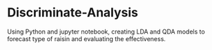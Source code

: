 # Discriminate-Analysis
Using Python and jupyter notebook, creating LDA and QDA models to forecast type of raisin and evaluating the effectiveness.
